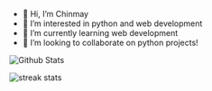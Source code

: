 - 👋 Hi, I’m Chinmay
- 👀 I’m interested in python and web development 
- 🌱 I’m currently learning web development 
- 💞️ I’m looking to collaborate on python projects!

![Github Stats](https://github-readme-stats.vercel.app/api?username=singhalchinmay&show_icons=true&hide_border=true&theme=github_dark)

![streak stats](https://github-profile-summary-cards.vercel.app/api/cards/profile-details?username=SinghalChinmay&theme=solarized_dark)
<!---
SinghalChinmay/SinghalChinmay is a ✨ special ✨ repository because its `README.md` (this file) appears on your GitHub profile.
You can click the Preview link to take a look at your changes.
--->

